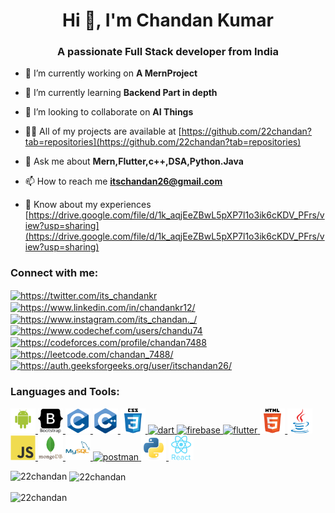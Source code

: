 <h1 align="center">Hi 👋, I'm Chandan Kumar</h1>
<h3 align="center">A passionate Full Stack developer from India</h3>

- 🔭 I’m currently working on **A MernProject**

- 🌱 I’m currently learning **Backend Part in depth**

- 👯 I’m looking to collaborate on **AI Things**

- 👨‍💻 All of my projects are available at [https://github.com/22chandan?tab=repositories](https://github.com/22chandan?tab=repositories)

- 💬 Ask me about **Mern,Flutter,c++,DSA,Python.Java**

- 📫 How to reach me **itschandan26@gmail.com**

- 📄 Know about my experiences [https://drive.google.com/file/d/1k_aqjEeZBwL5pXP7l1o3ik6cKDV_PFrs/view?usp=sharing](https://drive.google.com/file/d/1k_aqjEeZBwL5pXP7l1o3ik6cKDV_PFrs/view?usp=sharing)

<h3 align="left">Connect with me:</h3>
<p align="left">
<a href="https://twitter.com/https://twitter.com/its_chandankr" target="blank"><img align="center" src="https://raw.githubusercontent.com/rahuldkjain/github-profile-readme-generator/master/src/images/icons/Social/twitter.svg" alt="https://twitter.com/its_chandankr" height="30" width="40" /></a>
<a href="https://linkedin.com/in/https://www.linkedin.com/in/chandankr12/" target="blank"><img align="center" src="https://raw.githubusercontent.com/rahuldkjain/github-profile-readme-generator/master/src/images/icons/Social/linked-in-alt.svg" alt="https://www.linkedin.com/in/chandankr12/" height="30" width="40" /></a>
<a href="https://instagram.com/https://www.instagram.com/its_chandan._/" target="blank"><img align="center" src="https://raw.githubusercontent.com/rahuldkjain/github-profile-readme-generator/master/src/images/icons/Social/instagram.svg" alt="https://www.instagram.com/its_chandan._/" height="30" width="40" /></a>
<a href="https://www.codechef.com/users/https://www.codechef.com/users/chandu74" target="blank"><img align="center" src="https://cdn.jsdelivr.net/npm/simple-icons@3.1.0/icons/codechef.svg" alt="https://www.codechef.com/users/chandu74" height="30" width="40" /></a>
<a href="https://codeforces.com/profile/https://codeforces.com/profile/chandan7488" target="blank"><img align="center" src="https://raw.githubusercontent.com/rahuldkjain/github-profile-readme-generator/master/src/images/icons/Social/codeforces.svg" alt="https://codeforces.com/profile/chandan7488" height="30" width="40" /></a>
<a href="https://www.leetcode.com/https://leetcode.com/chandan_7488/" target="blank"><img align="center" src="https://raw.githubusercontent.com/rahuldkjain/github-profile-readme-generator/master/src/images/icons/Social/leet-code.svg" alt="https://leetcode.com/chandan_7488/" height="30" width="40" /></a>
<a href="https://auth.geeksforgeeks.org/user/https://auth.geeksforgeeks.org/user/itschandan26/" target="blank"><img align="center" src="https://raw.githubusercontent.com/rahuldkjain/github-profile-readme-generator/master/src/images/icons/Social/geeks-for-geeks.svg" alt="https://auth.geeksforgeeks.org/user/itschandan26/" height="30" width="40" /></a>
</p>

<h3 align="left">Languages and Tools:</h3>
<p align="left"> <a href="https://developer.android.com" target="_blank" rel="noreferrer"> <img src="https://raw.githubusercontent.com/devicons/devicon/master/icons/android/android-original-wordmark.svg" alt="android" width="40" height="40"/> </a> <a href="https://getbootstrap.com" target="_blank" rel="noreferrer"> <img src="https://raw.githubusercontent.com/devicons/devicon/master/icons/bootstrap/bootstrap-plain-wordmark.svg" alt="bootstrap" width="40" height="40"/> </a> <a href="https://www.cprogramming.com/" target="_blank" rel="noreferrer"> <img src="https://raw.githubusercontent.com/devicons/devicon/master/icons/c/c-original.svg" alt="c" width="40" height="40"/> </a> <a href="https://www.w3schools.com/cpp/" target="_blank" rel="noreferrer"> <img src="https://raw.githubusercontent.com/devicons/devicon/master/icons/cplusplus/cplusplus-original.svg" alt="cplusplus" width="40" height="40"/> </a> <a href="https://www.w3schools.com/css/" target="_blank" rel="noreferrer"> <img src="https://raw.githubusercontent.com/devicons/devicon/master/icons/css3/css3-original-wordmark.svg" alt="css3" width="40" height="40"/> </a> <a href="https://dart.dev" target="_blank" rel="noreferrer"> <img src="https://www.vectorlogo.zone/logos/dartlang/dartlang-icon.svg" alt="dart" width="40" height="40"/> </a> <a href="https://firebase.google.com/" target="_blank" rel="noreferrer"> <img src="https://www.vectorlogo.zone/logos/firebase/firebase-icon.svg" alt="firebase" width="40" height="40"/> </a> <a href="https://flutter.dev" target="_blank" rel="noreferrer"> <img src="https://www.vectorlogo.zone/logos/flutterio/flutterio-icon.svg" alt="flutter" width="40" height="40"/> </a> <a href="https://www.w3.org/html/" target="_blank" rel="noreferrer"> <img src="https://raw.githubusercontent.com/devicons/devicon/master/icons/html5/html5-original-wordmark.svg" alt="html5" width="40" height="40"/> </a> <a href="https://www.java.com" target="_blank" rel="noreferrer"> <img src="https://raw.githubusercontent.com/devicons/devicon/master/icons/java/java-original.svg" alt="java" width="40" height="40"/> </a> <a href="https://developer.mozilla.org/en-US/docs/Web/JavaScript" target="_blank" rel="noreferrer"> <img src="https://raw.githubusercontent.com/devicons/devicon/master/icons/javascript/javascript-original.svg" alt="javascript" width="40" height="40"/> </a> <a href="https://www.mongodb.com/" target="_blank" rel="noreferrer"> <img src="https://raw.githubusercontent.com/devicons/devicon/master/icons/mongodb/mongodb-original-wordmark.svg" alt="mongodb" width="40" height="40"/> </a> <a href="https://www.mysql.com/" target="_blank" rel="noreferrer"> <img src="https://raw.githubusercontent.com/devicons/devicon/master/icons/mysql/mysql-original-wordmark.svg" alt="mysql" width="40" height="40"/> </a> <a href="https://postman.com" target="_blank" rel="noreferrer"> <img src="https://www.vectorlogo.zone/logos/getpostman/getpostman-icon.svg" alt="postman" width="40" height="40"/> </a> <a href="https://www.python.org" target="_blank" rel="noreferrer"> <img src="https://raw.githubusercontent.com/devicons/devicon/master/icons/python/python-original.svg" alt="python" width="40" height="40"/> </a> <a href="https://reactjs.org/" target="_blank" rel="noreferrer"> <img src="https://raw.githubusercontent.com/devicons/devicon/master/icons/react/react-original-wordmark.svg" alt="react" width="40" height="40"/> </a> </p>

<p><img align="left" src="https://github-readme-stats.vercel.app/api/top-langs?username=22chandan&show_icons=true&locale=en&layout=compact" alt="22chandan" /></p>

<p>&nbsp;<img align="center" src="https://github-readme-stats.vercel.app/api?username=22chandan&show_icons=true&locale=en" alt="22chandan" /></p>

<p><img align="center" src="https://github-readme-streak-stats.herokuapp.com/?user=22chandan&" alt="22chandan" /></p>
